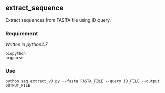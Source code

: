 ## extract_sequence
Extract sequences from FASTA file using ID query.

### Requirement
*Written in python2.7*
```
biopython
argparse
```

### Use
```
python seq_extract_v3.py --fasta FASTA_FILE --query ID_FILE --output OUTPUT_FILE
```
